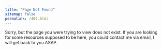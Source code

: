 ```yaml
---
title: "Page Not Found"
sitemap: false
permalink: /404.html
---
```


Sorry, but the page you were trying to view does not exist.
If you are looking for some resources supposed to be here, you could contact me via email, I will get back to you ASAP.
